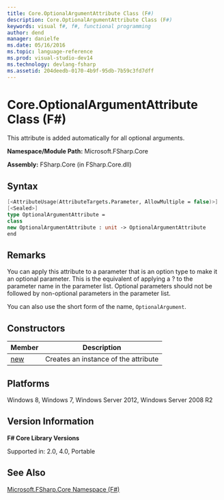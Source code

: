 ```yaml
---
title: Core.OptionalArgumentAttribute Class (F#)
description: Core.OptionalArgumentAttribute Class (F#)
keywords: visual f#, f#, functional programming
author: dend
manager: danielfe
ms.date: 05/16/2016
ms.topic: language-reference
ms.prod: visual-studio-dev14
ms.technology: devlang-fsharp
ms.assetid: 204deedb-0170-4b9f-95db-7b59c3fd7dff 
---
```


# Core.OptionalArgumentAttribute Class (F#)

This attribute is added automatically for all optional arguments.

**Namespace/Module Path:** Microsoft.FSharp.Core

**Assembly:** FSharp.Core (in FSharp.Core.dll)


## Syntax

```fsharp
[<AttributeUsage(AttributeTargets.Parameter, AllowMultiple = false)>]
[<Sealed>]
type OptionalArgumentAttribute =
class
new OptionalArgumentAttribute : unit -> OptionalArgumentAttribute
end
```

## Remarks
You can apply this attribute to a parameter that is an option type to make it an optional parameter. This is the equivalent of applying a ? to the parameter name in the parameter list. Optional parameters should not be followed by non-optional parameters in the parameter list.

You can also use the short form of the name, `OptionalArgument`.


## Constructors


|Member|Description|
|------|-----------|
|[new](https://msdn.microsoft.com/library/0ddc8248-933f-4cab-9e39-88c8cf864f9e)|Creates an instance of the attribute|

## Platforms
Windows 8, Windows 7, Windows Server 2012, Windows Server 2008 R2


## Version Information
**F# Core Library Versions**

Supported in: 2.0, 4.0, Portable

## See Also
[Microsoft.FSharp.Core Namespace &#40;F&#35;&#41;](Microsoft.FSharp.Core-Namespace-%5BFSharp%5D.md)